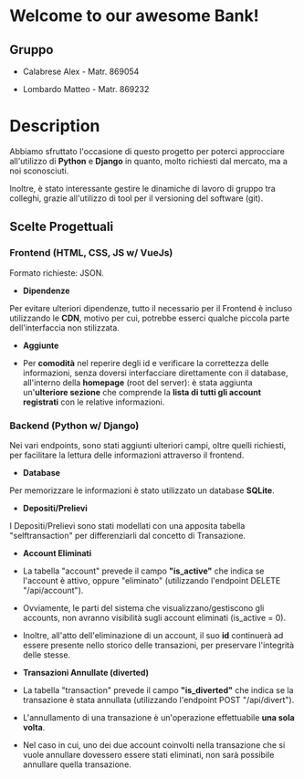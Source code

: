 
# Welcome to our awesome Bank!

  

## Gruppo

  

- Calabrese Alex - Matr. 869054

- Lombardo Matteo - Matr. 869232

  

# Description

Abbiamo sfruttato l'occasione di questo progetto per poterci approcciare all'utilizzo di **Python** e **Django** in quanto, molto richiesti dal mercato, ma a noi sconosciuti.

Inoltre, è stato interessante gestire le dinamiche di lavoro di gruppo tra colleghi, grazie all'utilizzo di tool per il versioning del software (git).

  

## Scelte Progettuali

  

### Frontend (HTML, CSS, JS w/ VueJs)
Formato richieste: JSON.

-  **Dipendenze**

Per evitare ulteriori dipendenze, tutto il necessario per il Frontend è incluso utilizzando le **CDN**, motivo per cui, potrebbe esserci qualche piccola parte dell'interfaccia non stilizzata.

-  **Aggiunte**

- Per **comodità** nel reperire degli id e verificare la correttezza delle informazioni, senza doversi interfacciare direttamente con il database, all'interno della **homepage** (root del server): è stata aggiunta un'**ulteriore sezione** che comprende la **lista di tutti gli account registrati** con le relative informazioni.

  

### Backend (Python w/ Django)

Nei vari endpoints, sono stati aggiunti ulteriori campi, oltre quelli richiesti, per facilitare la lettura delle informazioni attraverso il frontend.

  

-  **Database**

Per memorizzare le informazioni è stato utilizzato un database **SQLite**.

-  **Depositi/Prelievi**

I Depositi/Prelievi sono stati modellati con una apposita tabella "selftransaction" per differenziarli dal concetto di Transazione.

-  **Account Eliminati**

- La tabella "account" prevede il campo **"is_active"** che indica se l'account è attivo, oppure "eliminato" (utilizzando l'endpoint DELETE "/api/account").

- Ovviamente, le parti del sistema che visualizzano/gestiscono gli accounts, non avranno visibilità sugli account eliminati (is_active = 0).

- Inoltre, all'atto dell'eliminazione di un account, il suo **id** continuerà ad essere presente nello storico delle transazioni, per preservare l'integrità delle stesse.

-  **Transazioni Annullate (diverted)**

- La tabella "transaction" prevede il campo **"is_diverted"** che indica se la transazione è stata annullata (utilizzando l'endpoint POST "/api/divert").

- L'annullamento di una transazione è un'operazione effettuabile **una sola volta**.

- Nel caso in cui, uno dei due account coinvolti nella transazione che si vuole annullare dovessero essere stati eliminati, non sarà possibile annullare quella transazione.